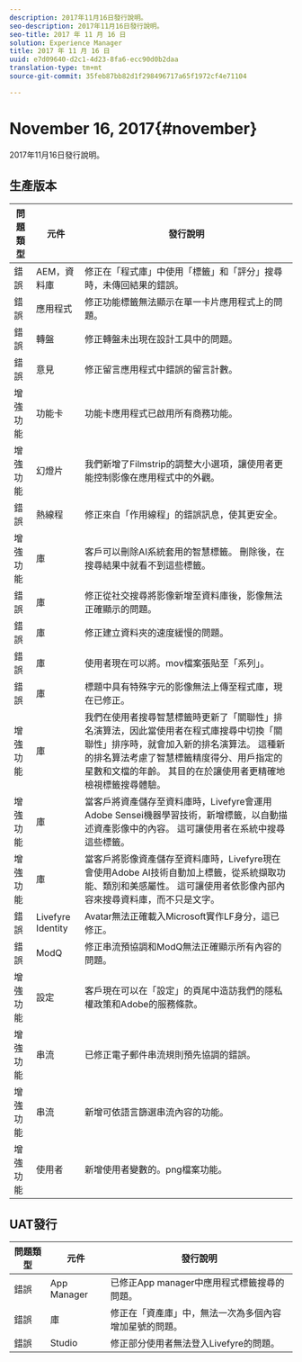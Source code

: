 ```yaml
---
description: 2017年11月16日發行說明。
seo-description: 2017年11月16日發行說明。
seo-title: 2017 年 11 月 16 日
solution: Experience Manager
title: 2017 年 11 月 16 日
uuid: e7d09640-d2c1-4d23-8fa6-ecc90d0b2daa
translation-type: tm+mt
source-git-commit: 35feb87bb82d1f298496717a65f1972cf4e71104

---
```



# November 16, 2017{#november}

2017年11月16日發行說明。

## 生產版本

| **問題類型** | **元件** | **發行說明** |
|---|---|---|
| 錯誤 | AEM，資料庫 | 修正在「程式庫」中使用「標籤」和「評分」搜尋時，未傳回結果的錯誤。 |
| 錯誤 | 應用程式 | 修正功能標籤無法顯示在單一卡片應用程式上的問題。 |
| 錯誤 | 轉盤 | 修正轉盤未出現在設計工具中的問題。 |
| 錯誤 | 意見 | 修正留言應用程式中錯誤的留言計數。 |
| 增強功能 | 功能卡 | 功能卡應用程式已啟用所有商務功能。 |
| 增強功能 | 幻燈片 | 我們新增了Filmstrip的調整大小選項，讓使用者更能控制影像在應用程式中的外觀。 |
| 錯誤 | 熱線程 | 修正來自「作用線程」的錯誤訊息，使其更安全。 |
| 增強功能 | 庫 | 客戶可以刪除AI系統套用的智慧標籤。 刪除後，在搜尋結果中就看不到這些標籤。 |
| 錯誤 | 庫 | 修正從社交搜尋將影像新增至資料庫後，影像無法正確顯示的問題。 |
| 錯誤 | 庫 | 修正建立資料夾的速度緩慢的問題。 |
| 錯誤 | 庫 | 使用者現在可以將。mov檔案張貼至「系列」。 |
| 錯誤 | 庫 | 標題中具有特殊字元的影像無法上傳至程式庫，現在已修正。 |
| 增強功能 | 庫 | 我們在使用者搜尋智慧標籤時更新了「關聯性」排名演算法，因此當使用者在程式庫搜尋中切換「關聯性」排序時，就會加入新的排名演算法。 這種新的排名算法考慮了智慧標籤精度得分、用戶指定的星數和文檔的年齡。 其目的在於讓使用者更精確地檢視標籤搜尋體驗。 |
| 增強功能 | 庫 | 當客戶將資產儲存至資料庫時，Livefyre會運用Adobe Sensei機器學習技術，新增標籤，以自動描述資產影像中的內容。 這可讓使用者在系統中搜尋這些標籤。 |
| 增強功能 | 庫 | 當客戶將影像資產儲存至資料庫時，Livefyre現在會使用Adobe AI技術自動加上標籤，從系統擷取功能、類別和美感屬性。 這可讓使用者依影像內部內容來搜尋資料庫，而不只是文字。 |
| 錯誤 | Livefyre Identity | Avatar無法正確載入Microsoft實作LF身分，這已修正。 |
| 錯誤 | ModQ | 修正串流預協調和ModQ無法正確顯示所有內容的問題。 |
| 增強功能 | 設定 | 客戶現在可以在「設定」的頁尾中造訪我們的隱私權政策和Adobe的服務條款。 |
| 增強功能 | 串流 | 已修正電子郵件串流規則預先協調的錯誤。 |
| 增強功能 | 串流 | 新增可依語言篩選串流內容的功能。 |
| 增強功能 | 使用者 | 新增使用者變數的。png檔案功能。 |

## UAT發行

| **問題類型** | **元件** | **發行說明** |
|---|---|---|
| 錯誤 | App Manager | 已修正App manager中應用程式標籤搜尋的問題。 |
| 錯誤 | 庫 | 修正在「資產庫」中，無法一次為多個內容增加星號的問題。 |
| 錯誤 | Studio | 修正部分使用者無法登入Livefyre的問題。 |

